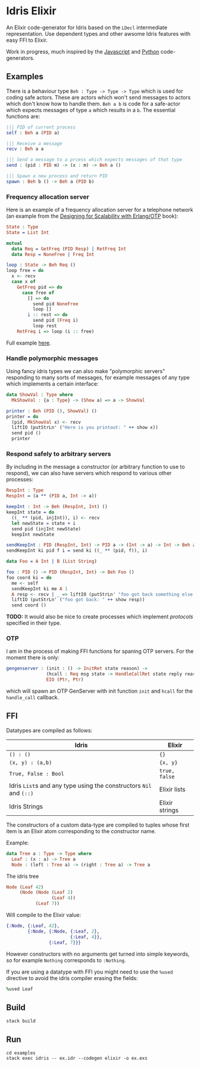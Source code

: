 # Idris Elixir

An Elixir code-generator for Idris based on the `LDecl` intermediate representation. Use dependent types and other awsome Idris features with easy FFI to Elixir.

Work in progress, much inspired by the [Javascript](https://github.com/idris-lang/Idris-dev/tree/master/src/IRTS/JavaScript) and [Python](https://github.com/ziman/idris-py) code-generators.

## Examples

There is a behaviour type `Beh : Type -> Type -> Type` which is used for coding safe actors. These are actors which won't send messages to actors which don't know how to handle them. `Beh a b` is code for a safe-actor which expects messages of type `a` which results in a `b`. The essential functions are:

```idris
||| PID of current process
self : Beh a (PID a)

||| Receive a message
recv : Beh a a

||| Send a message to a prcess which expects messages of that type
send : (pid : PID m) -> (x : m) -> Beh a ()

||| Spawn a new process and return PID
spawn : Beh b () -> Beh a (PID b)
```

### Frequency allocation server

Here is an example of a frequency allocation server for a telephone network (an example from the [Designing for Scalability with Erlang/OTP](http://shop.oreilly.com/product/0636920024149.do) book):

```idris
State : Type
State = List Int

mutual
  data Req = GetFreq (PID Resp) | RetFreq Int
  data Resp = NoneFree | Freq Int

loop : State -> Beh Req ()
loop free = do
  x <- recv
  case x of
    GetFreq pid => do
      case free of
        [] => do
          send pid NoneFree
          loop []
        i :: rest => do
          send pid (Freq i)
          loop rest
    RetFreq i => loop (i :: free)
```

Full example [here](https://github.com/jameshaydon/idris-elixir/blob/master/examples/lib/Frequency.idr).

### Handle polymorphic messages

Using fancy idris types we can also make "polymorphic servers" responding to
many sorts of messages, for example messages of any type which implements a
certain interface:

```idris
data ShowVal : Type where
  MkShowVal : {a : Type} -> (Show a) => a -> ShowVal

printer : Beh (PID (), ShowVal) ()
printer = do
  (pid, MkShowVal x) <- recv
  liftIO (putStrLn' ("Here is you printout: " ++ show x))
  send pid ()
  printer
```

### Respond safely to arbitrary servers

By including in the message a constructor (or arbitrary function to use to
respond), we can also have servers which respond to various other processes:

```idris
RespInt : Type
RespInt = (a ** (PID a, Int -> a))

keepInt : Int -> Beh (RespInt, Int) ()
keepInt state = do
  ((_ ** (pid, injInt)), i) <- recv
  let newState = state + i
  send pid (injInt newState)
  keepInt newState

sendKeepInt : PID (RespInt, Int) -> PID a -> (Int -> a) -> Int -> Beh a ()
sendKeepInt ki pid f i = send ki ((_ ** (pid, f)), i)

data Foo = A Int | B (List String)

foo : PID () -> PID (RespInt, Int) -> Beh Foo ()
foo coord ki = do
  me <- self
  sendKeepInt ki me A 1
  A resp <- recv | _ => liftIO (putStrLn' "foo got back something else.")
  liftIO (putStrLn' ("foo got back: " ++ show resp))
  send coord ()
```

__TODO:__ It would also be nice to create processes which implement _protocols_ specified
in their type.

### OTP

I am in the process of making FFI functions for spaning OTP servers. For the moment there is only:

```idris
gengenserver : (init : () -> InitRet state reason) ->
               (hcall : Req msg state -> HandleCallRet state reply reason) ->
               EIO (Ptr, Ptr)
```

which will spawn an OTP GenServer with init function `init` and `hcall` for the `handle_call` callback.

## FFI

Datatypes are compiled as follows:

| Idris                                                              | Elixir        |
| ---                                                                | ---           |
| `() : ()`                                                          | `{}`          |
| `(x, y) : (a,b)`                                                   | `{x, y}`      |
| `True, False : Bool`                                               | `true, false` |
| Idris `List`s and any type using the constructors `Nil` and `(::)` | Elixir lists  |
| Idris Strings                                                      | Elixir strings |

The constructors of a custom data-type are compiled to tuples whose first item
is an Elixir atom corresponding to the constructor name.

Example:

```idris
data Tree a : Type -> Type where
  Leaf : (x : a) -> Tree a
  Node : (left : Tree a) -> (right : Tree a) -> Tree a
```

The idris tree

```idris
Node (Leaf 42)
     (Node (Node (Leaf 2)
                 (Leaf 4))
           (Leaf 7))
```

Will compile to the Elixir value:

```elixir
{:Node, {:Leaf, 42},
        {:Node, {:Node, {:Leaf, 2},
                        {:Leaf, 4}},
                {:Leaf, 7}}}
```

However constructors with no arguments get turned into simple keywords, so for
example `Nothing` corresponds to `:Nothing`.

If you are using a datatype with FFI you might need to use the `%used` directive
to avoid the idris compiler erasing the fields:

```idris
%used Leaf 
```

## Build

```
stack build
```

## Run

```
cd examples
stack exec idris -- ex.idr --codegen elixir -o ex.exs
```
